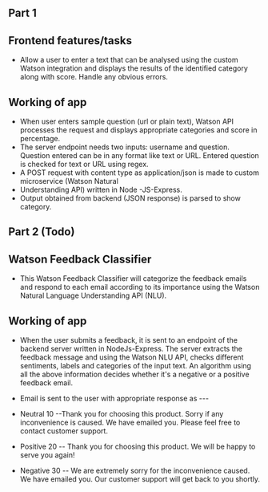 
## Part 1

## Frontend features/tasks
* Allow a user to enter a text that can be analysed using the custom Watson integration and displays the results of the identified category along with score.
Handle any obvious errors.

## Working of app

* When user enters sample question (url or plain text), Watson API processes the request and displays appropriate           categories and score in percentage.
* The server endpoint needs two inputs: username and question. Question entered can be in any format like text or URL.      Entered question is checked for text or URL using regex. 
* A POST request with content type as application/json is made to custom microservice  (Watson Natural 
* Understanding API) written in Node -JS-Express.
* Output obtained from backend (JSON response) is parsed to show category.




## Part 2 (Todo)

## Watson Feedback Classifier
* This Watson Feedback Classifier will categorize the feedback emails and respond to each email according to its importance using the Watson Natural Language Understanding API (NLU).

## Working of app

* When the user submits a feedback, it is sent to an endpoint of the backend server written in NodeJs-Express. The server extracts the feedback message and using the Watson NLU API, checks different sentiments, labels and categories of the input text. An algorithm using all the above information decides whether it's a negative or a positive feedback email.
* Email is sent to the user with appropriate response as ---

* Neutral 10 --Thank you for choosing this product. Sorry if any inconvenience is caused. We have emailed you. Please       feel free to contact customer support.
* Positive 20 -- Thank you for choosing this product. We will be happy to serve you again!
* Negative 30 -- We are extremely sorry  for the inconvenience caused. We have emailed you. Our customer support will get   back to you shortly.






